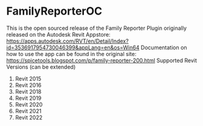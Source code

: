 # FamilyReporterOC
This is the open sourced release of the Family Reporter Plugin originally released on the Autodesk Revit Appstore: https://apps.autodesk.com/RVT/en/Detail/Index?id=3536917954730046399&appLang=en&os=Win64
Documentation on how to use the app can be found in the original site: https://spicetools.blogspot.com/p/family-reporter-200.html
Supported Revit Versions (can be extended)
1. Revit 2015
2. Revit 2016
3. Revit 2018
4. Revit 2019
5. Revit 2020
6. Revit 2021
7. Revit 2022
